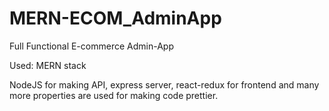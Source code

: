 # MERN-ECOM_AdminApp

Full Functional E-commerce Admin-App

Used: MERN stack

NodeJS for making API, express server, react-redux for frontend and many more properties are used for making code prettier.
